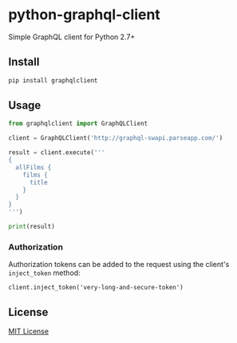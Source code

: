 # python-graphql-client
Simple GraphQL client for Python 2.7+

## Install

```sh
pip install graphqlclient
```

## Usage


```py
from graphqlclient import GraphQLClient

client = GraphQLClient('http://graphql-swapi.parseapp.com/')

result = client.execute('''
{
  allFilms {
    films {
      title
    }
  }
}
''')

print(result)
```

### Authorization

Authorization tokens can be added to the request using the client's `inject_token` method:

```
client.inject_token('very-long-and-secure-token')
```

## License

[MIT License](http://opensource.org/licenses/MIT)
